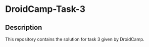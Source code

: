 # DroidCamp-Task-3
## Description
This repository contains  the solution for task 3 given by DroidCamp.
